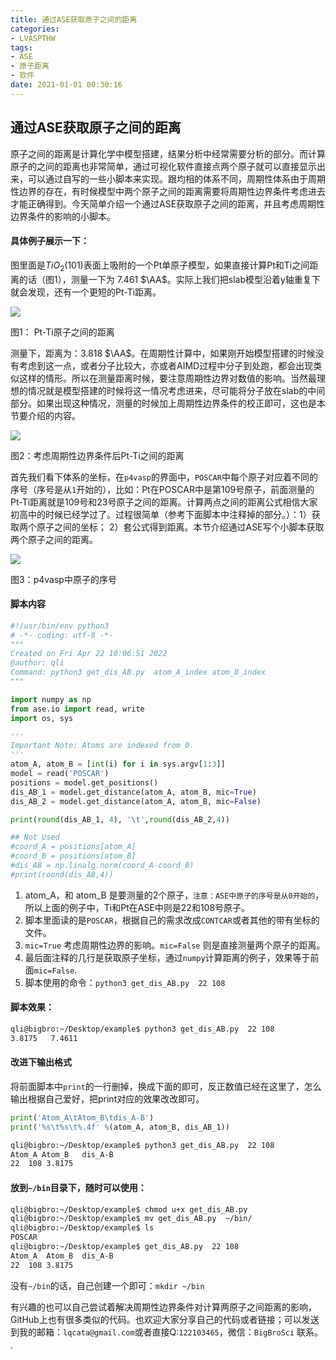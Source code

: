 ```yaml
---
title: 通过ASE获取原子之间的距离
categories: 
- LVASPTHW
tags: 
- ASE 
- 原子距离 
- 软件
date: 2021-01-01 00:30:16
---
```


## 通过ASE获取原子之间的距离

原子之间的距离是计算化学中模型搭建，结果分析中经常需要分析的部分。而计算原子的之间的距离也非常简单，通过可视化软件直接点两个原子就可以直接显示出来，可以通过自写的一些小脚本来实现。跟均相的体系不同，周期性体系由于周期性边界的存在，有时候模型中两个原子之间的距离需要将周期性边界条件考虑进去才能正确得到。今天简单介绍一个通过ASE获取原子之间的距离，并且考虑周期性边界条件的影响的小脚本。

#### 具体例子展示一下：

图里面是$TiO{_2}(101)$表面上吸附的一个Pt单原子模型，如果直接计算Pt和Ti之间距离的话（图1），测量一下为 7.461 $\AA$。实际上我们把slab模型沿着y轴重复下就会发现，还有一个更短的Pt-Ti距离。

![](A28/1.png)

图1： Pt-Ti原子之间的距离



测量下，距离为：3.818 $\AA$。在周期性计算中，如果刚开始模型搭建的时候没有考虑到这一点，或者分子比较大，亦或者AIMD过程中分子到处跑，都会出现类似这样的情形。所以在测量距离时候，要注意周期性边界对数值的影响。当然最理想的情况就是模型搭建的时候将这一情况考虑进来，尽可能将分子放在slab的中间部分。如果出现这种情况，测量的时候加上周期性边界条件的校正即可，这也是本节要介绍的内容。

![](A28/2.png)

图2：考虑周期性边界条件后Pt-Ti之间的距离

首先我们看下体系的坐标，在`p4vasp`的界面中，`POSCAR`中每个原子对应着不同的序号（序号是从`1`开始的），比如：Pt在POSCAR中是第109号原子，前面测量的Pt-Ti距离就是109号和23号原子之间的距离。计算两点之间的距离公式相信大家初高中的时候已经学过了。过程很简单（参考下面脚本中注释掉的部分。）：1）获取两个原子之间的坐标； 2）套公式得到距离。本节介绍通过ASE写个小脚本获取两个原子之间的距离。

![](A28/3.png)

图3：p4vasp中原子的序号



#### 脚本内容

```python
#!/usr/bin/env python3
# -*- coding: utf-8 -*-
"""
Created on Fri Apr 22 10:06:51 2022
@author: qli
Command: python3 get_dis_AB.py  atom_A_index atom_B_index
"""

import numpy as np
from ase.io import read, write
import os, sys

'''
Important Note: Atoms are indexed from 0.
'''
atom_A, atom_B = [int(i) for i in sys.argv[1:3]]
model = read('POSCAR')
positions = model.get_positions()
dis_AB_1 = model.get_distance(atom_A, atom_B, mic=True)
dis_AB_2 = model.get_distance(atom_A, atom_B, mic=False)

print(round(dis_AB_1, 4), '\t',round(dis_AB_2,4))

## Not Used 
#coord_A = positions[atom_A]
#coord_B = positions[atom_B]
#dis_AB = np.linalg.norm(coord_A-coord_B)
#print(round(dis_AB,4))                     
```

1.  atom_A，和 atom_B 是要测量的2个原子，`注意：ASE中原子的序号是从0开始的`，所以上面的例子中，Ti和Pt在ASE中则是22和108号原子。
2. 脚本里面读的是`POSCAR`，根据自己的需求改成`CONTCAR`或者其他的带有坐标的文件。
3. `mic=True` 考虑周期性边界的影响。`mic=False` 则是直接测量两个原子的距离。
4. 最后面注释的几行是获取原子坐标，通过`numpy`计算距离的例子，效果等于前面`mic=False`.
4. 脚本使用的命令：`python3 get_dis_AB.py  22 108 `

#### 脚本效果：

```bash
qli@bigbro:~/Desktop/example$ python3 get_dis_AB.py  22 108
3.8175 	 7.4611
```

#### 改进下输出格式 

将前面脚本中`print`的一行删掉，换成下面的即可，反正数值已经在这里了，怎么输出根据自己爱好，把print对应的效果改改即可。

```python
print('Atom_A\tAtom_B\tdis_A-B')
print('%s\t%s\t%.4f' %(atom_A, atom_B, dis_AB_1))
```

```bash
qli@bigbro:~/Desktop/example$ python3 get_dis_AB.py  22 108
Atom_A Atom_B	dis_A-B
22	108	3.8175
```

#### 放到`~/bin`目录下，随时可以使用：

```bash
qli@bigbro:~/Desktop/example$ chmod u+x get_dis_AB.py 
qli@bigbro:~/Desktop/example$ mv get_dis_AB.py  ~/bin/
qli@bigbro:~/Desktop/example$ ls
POSCAR
qli@bigbro:~/Desktop/example$ get_dis_AB.py  22 108 
Atom_A	Atom_B	dis_A-B
22	108	3.8175
```

没有`~/bin`的话，自己创建一个即可：`mkdir ~/bin`



有兴趣的也可以自己尝试着解决周期性边界条件对计算两原子之间距离的影响，GitHub上也有很多类似的代码。也欢迎大家分享自己的代码或者链接；可以发送到我的邮箱：`lqcata@gmail.com`或者直接Q:`122103465`，微信：`BigBroSci` 联系。



<img src="A28/qrcode.jpg" style="zoom:25%;" />
